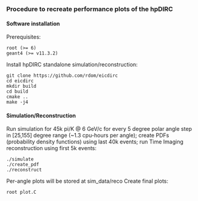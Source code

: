 ### Procedure to recreate performance plots of the hpDIRC


#### Software installation

Prerequisites:
```
root (>= 6)
geant4 (>= v11.3.2)
```

Install hpDIRC standalone simulation/reconstruction:
```
git clone https://github.com/rdom/eicdirc
cd eicdirc
mkdir build
cd build
cmake ..
make -j4
```


#### Simulation/Reconstruction

Run simulation for 45k pi/K @ 6 GeV/c for every 5 degree polar angle step in [25,155] degree range (~1.3 cpu-hours per angle); create PDFs (probability density functions) using last 40k events; run Time Imaging reconstruction using first 5k events:

```
./simulate
./create_pdf
./reconstruct
```

Per-angle plots will be stored at sim_data/reco
Create final plots:

```
root plot.C

```


